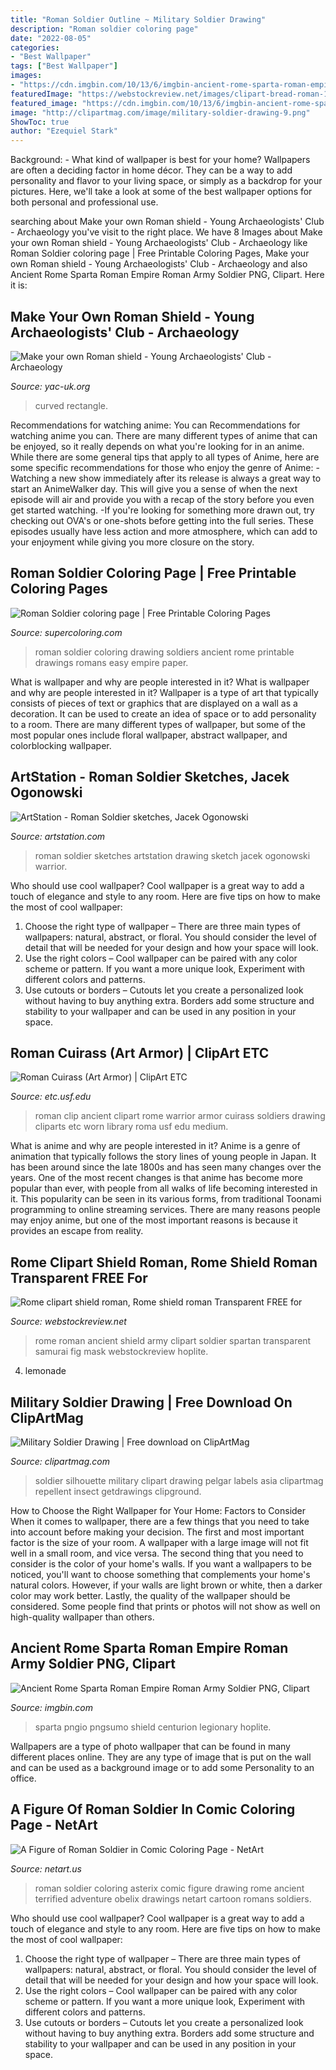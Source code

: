 ```yaml
---
title: "Roman Soldier Outline ~ Military Soldier Drawing"
description: "Roman soldier coloring page"
date: "2022-08-05"
categories:
- "Best Wallpaper"
tags: ["Best Wallpaper"]
images:
- "https://cdn.imgbin.com/10/13/6/imgbin-ancient-rome-sparta-roman-empire-roman-army-soldier-soldier-gladiator-holding-spear-and-shield-standing-Nn1Pj3veKEpuWrjcJLrgmWxXU.jpg"
featuredImage: "https://webstockreview.net/images/clipart-bread-roman-15.png"
featured_image: "https://cdn.imgbin.com/10/13/6/imgbin-ancient-rome-sparta-roman-empire-roman-army-soldier-soldier-gladiator-holding-spear-and-shield-standing-Nn1Pj3veKEpuWrjcJLrgmWxXU.jpg"
image: "http://clipartmag.com/image/military-soldier-drawing-9.png"
ShowToc: true
author: "Ezequiel Stark"
---
```



Background: - What kind of wallpaper is best for your home?
Wallpapers are often a deciding factor in home décor. They can be a way to add personality and flavor to your living space, or simply as a backdrop for your pictures. Here, we'll take a look at some of the best wallpaper options for both personal and professional use.

	

		
searching about Make your own Roman shield - Young Archaeologists&#039; Club - Archaeology you've visit to the right place. We have 8 Images about Make your own Roman shield - Young Archaeologists&#039; Club - Archaeology like Roman Soldier coloring page | Free Printable Coloring Pages, Make your own Roman shield - Young Archaeologists&#039; Club - Archaeology and also Ancient Rome Sparta Roman Empire Roman Army Soldier PNG, Clipart. Here it is:
		
    
## Make Your Own Roman Shield - Young Archaeologists&#039; Club - Archaeology

<img loading=lazy src="https://www.yac-uk.org/userfiles/image/1425996079_Shield_template.png" onerror="this.onerror=null;this.src='https://tse3.mm.bing.net/th?id=OIP.TPLQ6NCcoGFwBRa0vgHVOwHaKe&amp;pid=15.1';" alt="Make your own Roman shield - Young Archaeologists&#039; Club - Archaeology">

_Source: yac-uk.org_

>curved rectangle. 

	

Recommendations for watching anime: You can
Recommendations for watching anime you can. There are many different types of anime that can be enjoyed, so it really depends on what you're looking for in an anime. While there are some general tips that apply to all types of Anime, here are some specific recommendations for those who enjoy the genre of Anime: 
-Watching a new show immediately after its release is always a great way to start an AnimeWalker day. This will give you a sense of when the next episode will air and provide you with a recap of the story before you even get started watching. 
-If you're looking for something more drawn out, try checking out OVA's or one-shots before getting into the full series. These episodes usually have less action and more atmosphere, which can add to your enjoyment while giving you more closure on the story.

    
## Roman Soldier Coloring Page | Free Printable Coloring Pages

<img loading=lazy src="http://www.supercoloring.com/sites/default/files/styles/coloring_medium/public/cif/2017/09/roman-soldier-coloring-page.png" onerror="this.onerror=null;this.src='https://tse1.mm.bing.net/th?id=OIP.70C1tsuQTYoZBGfqdeBw4gAAAA&amp;pid=15.1';" alt="Roman Soldier coloring page | Free Printable Coloring Pages">

_Source: supercoloring.com_

>roman soldier coloring drawing soldiers ancient rome printable drawings romans easy empire paper. 

	

What is wallpaper and why are people interested in it?
What is wallpaper and why are people interested in it?
Wallpaper is a type of art that typically consists of pieces of text or graphics that are displayed on a wall as a decoration. It can be used to create an idea of space or to add personality to a room. There are many different types of wallpaper, but some of the most popular ones include floral wallpaper, abstract wallpaper, and colorblocking wallpaper.

    
## ArtStation - Roman Soldier Sketches, Jacek Ogonowski

<img loading=lazy src="https://cdna.artstation.com/p/assets/images/images/006/860/048/large/jacek-ogonowski-roman-soldier-sketches.jpg?1501778942" onerror="this.onerror=null;this.src='https://tse1.mm.bing.net/th?id=OIP.rLrcZ12rM5iIWtmZWY57ogHaKj&amp;pid=15.1';" alt="ArtStation - Roman Soldier sketches, Jacek Ogonowski">

_Source: artstation.com_

>roman soldier sketches artstation drawing sketch jacek ogonowski warrior. 

	

Who should use cool wallpaper?
Cool wallpaper is a great way to add a touch of elegance and style to any room. Here are five tips on how to make the most of cool wallpaper: 
1) Choose the right type of wallpaper – There are three main types of wallpapers: natural, abstract, or floral. You should consider the level of detail that will be needed for your design and how your space will look. 
2) Use the right colors – Cool wallpaper can be paired with any color scheme or pattern. If you want a more unique look, Experiment with different colors and patterns. 
3) Use cutouts or borders – Cutouts let you create a personalized look without having to buy anything extra. Borders add some structure and stability to your wallpaper and can be used in any position in your space.

    
## Roman Cuirass (Art Armor) | ClipArt ETC

<img loading=lazy src="https://etc.usf.edu/clipart/51500/51501/51501_cuirass_roma_md.gif" onerror="this.onerror=null;this.src='https://tse3.mm.bing.net/th?id=OIP.7S8xIvFeXw6k42_VtipREwHaLr&amp;pid=15.1';" alt="Roman Cuirass (Art Armor) | ClipArt ETC">

_Source: etc.usf.edu_

>roman clip ancient clipart rome warrior armor cuirass soldiers drawing cliparts etc worn library roma usf edu medium. 

	

What is anime and why are people interested in it?
Anime is a genre of animation that typically follows the story lines of young people in Japan. It has been around since the late 1800s and has seen many changes over the years. One of the most recent changes is that anime has become more popular than ever, with people from all walks of life becoming interested in it. This popularity can be seen in its various forms, from traditional Toonami programming to online streaming services. There are many reasons people may enjoy anime, but one of the most important reasons is because it provides an escape from reality.

    
## Rome Clipart Shield Roman, Rome Shield Roman Transparent FREE For

<img loading=lazy src="https://webstockreview.net/images/clipart-bread-roman-15.png" onerror="this.onerror=null;this.src='https://tse1.mm.bing.net/th?id=OIP.IGM4tK-OvsHuaYMJ41P1WwHaKa&amp;pid=15.1';" alt="Rome clipart shield roman, Rome shield roman Transparent FREE for">

_Source: webstockreview.net_

>rome roman ancient shield army clipart soldier spartan transparent samurai fig mask webstockreview hoplite. 

	

4. lemonade 

    
## Military Soldier Drawing | Free Download On ClipArtMag

<img loading=lazy src="http://clipartmag.com/image/military-soldier-drawing-9.png" onerror="this.onerror=null;this.src='https://tse2.mm.bing.net/th?id=OIP.GA6aoKf0ZKRkfsQANzzgnAHaOS&amp;pid=15.1';" alt="Military Soldier Drawing | Free download on ClipArtMag">

_Source: clipartmag.com_

>soldier silhouette military clipart drawing pelgar labels asia clipartmag repellent insect getdrawings clipground. 

	

How to Choose the Right Wallpaper for Your Home: Factors to Consider
When it comes to wallpaper, there are a few things that you need to take into account before making your decision. The first and most important factor is the size of your room. A wallpaper with a large image will not fit well in a small room, and vice versa. 
The second thing that you need to consider is the color of your home's walls. If you want a wallpapers to be noticed, you'll want to choose something that complements your home's natural colors. However, if your walls are light brown or white, then a darker color may work better. 
Lastly, the quality of the wallpaper should be considered. Some people find that prints or photos will not show as well on high-quality wallpaper than others.

    
## Ancient Rome Sparta Roman Empire Roman Army Soldier PNG, Clipart

<img loading=lazy src="https://cdn.imgbin.com/10/13/6/imgbin-ancient-rome-sparta-roman-empire-roman-army-soldier-soldier-gladiator-holding-spear-and-shield-standing-Nn1Pj3veKEpuWrjcJLrgmWxXU.jpg" onerror="this.onerror=null;this.src='https://tse1.mm.bing.net/th?id=OIP.Br1NRgZneNioaUY094Z8YgHaLU&amp;pid=15.1';" alt="Ancient Rome Sparta Roman Empire Roman Army Soldier PNG, Clipart">

_Source: imgbin.com_

>sparta pngio pngsumo shield centurion legionary hoplite. 

	



Wallpapers are a type of photo wallpaper that can be found in many different places online. They are any type of image that is put on the wall and can be used as a background image or to add some Personality to an office.

    
## A Figure Of Roman Soldier In Comic Coloring Page - NetArt

<img loading=lazy src="http://www.netart.us/wp-content/uploads/2014/05/A-Figure-of-Roman-Soldier-in-Comic-Coloring-Page.jpg" onerror="this.onerror=null;this.src='https://tse2.mm.bing.net/th?id=OIP.zszDQX5lbrNJ3tPUpXm3RAHaKX&amp;pid=15.1';" alt="A Figure of Roman Soldier in Comic Coloring Page - NetArt">

_Source: netart.us_

>roman soldier coloring asterix comic figure drawing rome ancient terrified adventure obelix drawings netart cartoon romans soldiers. 

	

Who should use cool wallpaper?
Cool wallpaper is a great way to add a touch of elegance and style to any room. Here are five tips on how to make the most of cool wallpaper: 
1) Choose the right type of wallpaper – There are three main types of wallpapers: natural, abstract, or floral. You should consider the level of detail that will be needed for your design and how your space will look. 
2) Use the right colors – Cool wallpaper can be paired with any color scheme or pattern. If you want a more unique look, Experiment with different colors and patterns. 
3) Use cutouts or borders – Cutouts let you create a personalized look without having to buy anything extra. Borders add some structure and stability to your wallpaper and can be used in any position in your space.

